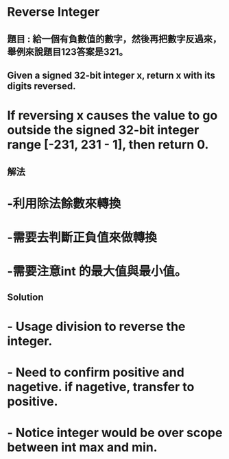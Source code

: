 # Reverse Integer

## 	題目 : 給一個有負數值的數字，然後再把數字反過來，舉例來說題目123答案是321。
##  Given a signed 32-bit integer x, return x with its digits reversed. 
#   If reversing x causes the value to go outside the signed 32-bit integer range [-231, 231 - 1], then return 0.

## 解法
#  -利用除法餘數來轉換
#  -需要去判斷正負值來做轉換
#  -需要注意int 的最大值與最小值。
## Solution
#  - Usage division to reverse the integer.
#  - Need to confirm positive and nagetive. if nagetive, transfer to positive.
#  - Notice integer would be over scope between int max and min.


